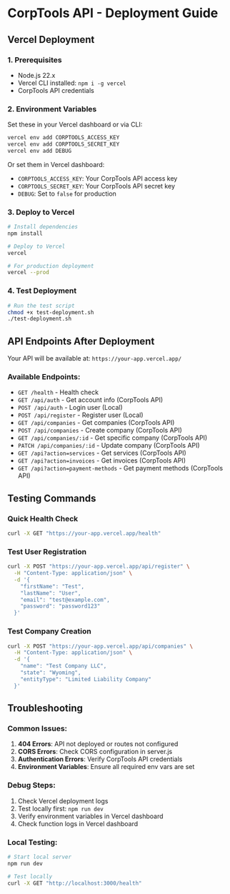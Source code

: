 # CorpTools API - Deployment Guide

## Vercel Deployment

### 1. Prerequisites
- Node.js 22.x
- Vercel CLI installed: `npm i -g vercel`
- CorpTools API credentials

### 2. Environment Variables
Set these in your Vercel dashboard or via CLI:

```bash
vercel env add CORPTOOLS_ACCESS_KEY
vercel env add CORPTOOLS_SECRET_KEY
vercel env add DEBUG
```

Or set them in Vercel dashboard:
- `CORPTOOLS_ACCESS_KEY`: Your CorpTools API access key
- `CORPTOOLS_SECRET_KEY`: Your CorpTools API secret key
- `DEBUG`: Set to `false` for production

### 3. Deploy to Vercel

```bash
# Install dependencies
npm install

# Deploy to Vercel
vercel

# For production deployment
vercel --prod
```

### 4. Test Deployment

```bash
# Run the test script
chmod +x test-deployment.sh
./test-deployment.sh
```

## API Endpoints After Deployment

Your API will be available at: `https://your-app.vercel.app/`

### Available Endpoints:
- `GET /health` - Health check
- `GET /api/auth` - Get account info (CorpTools API)
- `POST /api/auth` - Login user (Local)
- `POST /api/register` - Register user (Local)
- `GET /api/companies` - Get companies (CorpTools API)
- `POST /api/companies` - Create company (CorpTools API)
- `GET /api/companies/:id` - Get specific company (CorpTools API)
- `PATCH /api/companies/:id` - Update company (CorpTools API)
- `GET /api?action=services` - Get services (CorpTools API)
- `GET /api?action=invoices` - Get invoices (CorpTools API)
- `GET /api?action=payment-methods` - Get payment methods (CorpTools API)

## Testing Commands

### Quick Health Check
```bash
curl -X GET "https://your-app.vercel.app/health"
```

### Test User Registration
```bash
curl -X POST "https://your-app.vercel.app/api/register" \
  -H "Content-Type: application/json" \
  -d '{
    "firstName": "Test",
    "lastName": "User",
    "email": "test@example.com",
    "password": "password123"
  }'
```

### Test Company Creation
```bash
curl -X POST "https://your-app.vercel.app/api/companies" \
  -H "Content-Type: application/json" \
  -d '{
    "name": "Test Company LLC",
    "state": "Wyoming",
    "entityType": "Limited Liability Company"
  }'
```

## Troubleshooting

### Common Issues:

1. **404 Errors**: API not deployed or routes not configured
2. **CORS Errors**: Check CORS configuration in server.js
3. **Authentication Errors**: Verify CorpTools API credentials
4. **Environment Variables**: Ensure all required env vars are set

### Debug Steps:

1. Check Vercel deployment logs
2. Test locally first: `npm run dev`
3. Verify environment variables in Vercel dashboard
4. Check function logs in Vercel dashboard

### Local Testing:
```bash
# Start local server
npm run dev

# Test locally
curl -X GET "http://localhost:3000/health"
```
